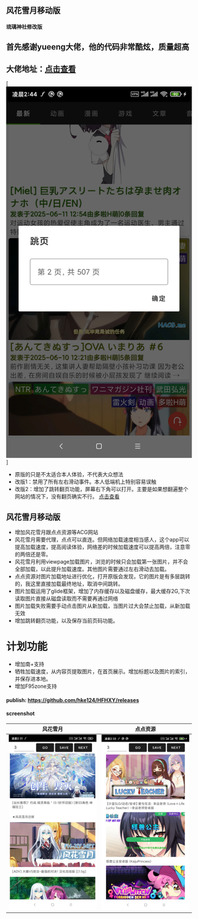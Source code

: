 ## 风花雪月移动版
#### 琉璃神社修改版
## 首先感谢yueeng大佬，他的代码非常酷炫，质量超高
## 大佬地址：[点击查看](https://github.com/yueeng/hacg)
[![HACG](https://raw.githubusercontent.com/hke124/HFHXY/refs/heads/main/Screenshot_2025-06-12-02-44-57-221_io.github.yueeng.hacg.jpg)]
- 原版的只是不太适合本人体验，不代表大众想法
- 改版1：禁用了所有左右滑动事件。本人低端机上特别容易误触
- 改版2：增加了跳转翻页功能，屏幕右下角可以打开。主要是如果想翻遍整个网站的情况下，没有翻页确实不行。
[点击查看](https://github.com/hke124/HFHXY/blob/main/Hacg.apk)

## 风花雪月移动版
- 增加风花雪月跟点点资源等ACG网站
- 风花雪月需要代理，点点可以直连。但网络加载速度相当感人，这个app可以提高加载速度，提高阅读体验，网络差的时候加载速度可以提高两倍，注意零的两倍还是零。
- 风花雪月利用viewpage加载图片，浏览的时候只会加载第一张图片，并不会全部加载，以此提升加载速度。其他图片需要通过左右滑动去加载。
- 点点资源对图片加载地址进行优化，打开原版会发现，它的图片是有多层跳转的，我这里直接加载最终地址，取消中间跳转。
- 图片加载运用了glide框架，增加了内存缓存以及磁盘缓存，最大缓存2G,下次读取图片直接从磁盘读取而不需要再通过网络
- 图片加载失败需要手动点击图片从新加载，当图片过大会禁止加载，从新加载无效
- 增加跳转翻页功能，以及保存当前页码功能。
# 计划功能
- 增加南+支持
- 牺牲加载速度，从内容页提取图片，在首页展示。增加标题以及图片的索引，并保存进本地。
- 增加F95zone支持

#### publish: https://github.com/hke124/HFHXY/releases

#### screenshot
风花雪月 | 点点资源
------------ | ------------- |
![screenshot01](https://raw.githubusercontent.com/hke124/HFHXY/refs/heads/main/Screenshot_2025-06-12-02-31-07-701_com.hke.hfhxy.jpg)|![screenshot02](https://raw.githubusercontent.com/hke124/HFHXY/refs/heads/main/Screenshot_2025-06-12-02-33-42-457_com.hke.hfhxy.jpg)
